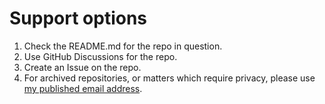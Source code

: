 # Support options

1. Check the README.md for the repo in question.
2. Use GitHub Discussions for the repo.
3. Create an Issue on the repo.
4. For archived repositories, or matters which require privacy, please use [my
   published email address](mailto:dfdpublic@wildtechgarden.ca).

